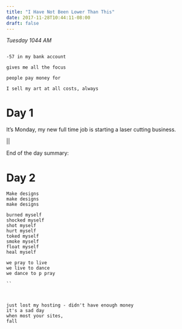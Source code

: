 ```yaml
---
title: "I Have Not Been Lower Than This"
date: 2017-11-28T10:44:11-08:00
draft: false
---
```



*Tuesday 1044 AM*
```

-57 in my bank account

gives me all the focus

people pay money for

I sell my art at all costs, always

```

# Day 1

It’s Monday, my new full time job is starting a laser cutting business.   

||

End of the day summary:

# Day 2

```
Make designs
make designs
make designs
```


```
burned myself
shocked myself
shot myself
hurt myself
toked myself
smoke myself
float myself
heal myself

we pray to live
we live to dance
we dance to p pray

``



just lost my hosting - didn't have enough money
it's a sad day
when most your sites,
fall
